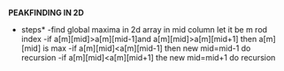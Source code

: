 **PEAKFINDING IN 2D**

* steps*
-find global maxima in 2d array in mid column let it be m rod index
-if a[m][mid]>a[m][mid-1]and a[m][mid]>a[m][mid+1] then a[m][mid] is max
-if a[m][mid]<a[m][mid-1] then new mid=mid-1 do recursion
-if a[m][mid]<a[m][mid+1] the  new mid=mid+1 do recursion




